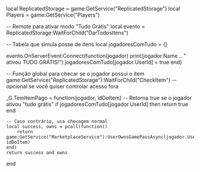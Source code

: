 local ReplicatedStorage = game:GetService("ReplicatedStorage")
local Players = game:GetService("Players")

-- Remote para ativar modo "Tudo Grátis"
local evento = ReplicatedStorage:WaitForChild("DarTodosItens")

-- Tabela que simula posse de itens
local jogadoresComTudo = {}

evento.OnServerEvent:Connect(function(jogador)
	print(jogador.Name .. " ativou TUDO GRÁTIS!")
	jogadoresComTudo[jogador.UserId] = true
end)

-- Função global para checar se o jogador possui o item
game:GetService("ReplicatedStorage"):WaitForChild("CheckItem") -- opcional se você quiser controlar acesso fora

_G.TemItemPago = function(jogador, idDoItem)
	-- Retorna true se o jogador ativou "tudo grátis"
	if jogadoresComTudo[jogador.UserId] then
		return true
	end

	-- Caso contrário, usa checagem normal
	local success, owns = pcall(function()
		return game:GetService("MarketplaceService"):UserOwnsGamePassAsync(jogador.UserId, idDoItem)
	end)
	return success and owns
end
